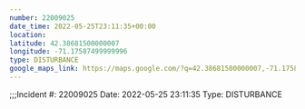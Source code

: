 ```yaml
---
number: 22009025
date_time: 2022-05-25T23:11:35+00:00
location: 
latitude: 42.38681500000007
longitude: -71.17587499999996
type: DISTURBANCE
google_maps_link: https://maps.google.com/?q=42.38681500000007,-71.17587499999996
---
```


;;;Incident #: 22009025  Date: 2022-05-25 23:11:35   Type: DISTURBANCE
